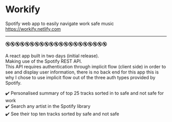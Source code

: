 # Workify
Spotify web app to easily navigate work safe music<br />
https://workify.netlify.com<br />

____________________________________________________
🔇🔇🔇🔇🔇🔇🔇🔇🔇🔇🔇🔇🔇🔇🔇🔇🔇🔇🔇🔇🔇

A react app built in two days (initial release).<br />
Making use of the Spotify REST API.<br />
This API requires authentication through implicit flow (client side) in order to see and display user information, there is no back end for this app this is why I chose to use implicit flow out of the three auth types provided by Spotify.<br />

✔️ Personalised summary of top 25 tracks sorted in to safe and not safe for work<br />
✔️ Search any artist in the Spotify library<br />
✔️ See their top ten tracks sorted by safe and not safe<br />

